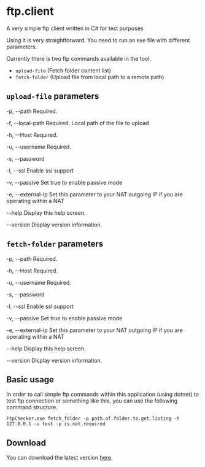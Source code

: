 # ftp.client
A very simple ftp client written in C# for test purposes

Using it is very straightforward. You need to run an exe file with different parameters. 

Currently there is two ftp commands available in the tool.

- `upload-file` (Fetch folder content list)
- `fetch-folder` (Upload file from local path to a remote path)

## `upload-file` parameters

  -p, --path           Required.

  -f, --local-path     Required. Local path of the file to upload

  -h, --Host           Required.

  -u, --username       Required.

  -s, --password

  -l, --ssl            Enable ssl support

  -v, --passive        Set true to enable passive mode

  -e, --external-ip    Set this parameter to your NAT outgoing IP if you are operating within a NAT

  --help               Display this help screen.

  --version            Display version information.

## `fetch-folder` parameters
  
  -p, --path           Required.

  -h, --Host           Required.

  -u, --username       Required.

  -s, --password

  -l, --ssl            Enable ssl support

  -v, --passive        Set true to enable passive mode

  -e, --external-ip    Set this parameter to your NAT outgoing IP if you are
                       operating within a NAT

  --help               Display this help screen.

  --version            Display version information.


## Basic usage

In order to call simple ftp commands within this application (using dotnet) to test ftp connection or something like this, you can use the following command structure. 

`FtpChecker.exe fetch_folder -p path.of.folder.to.get.listing -h 127.0.0.1 -u test -p is.not.required`

## Download

You can download the latest version [here](https://github.com/faridprogrammer/ftp.client/releases/tag/V1.0).





